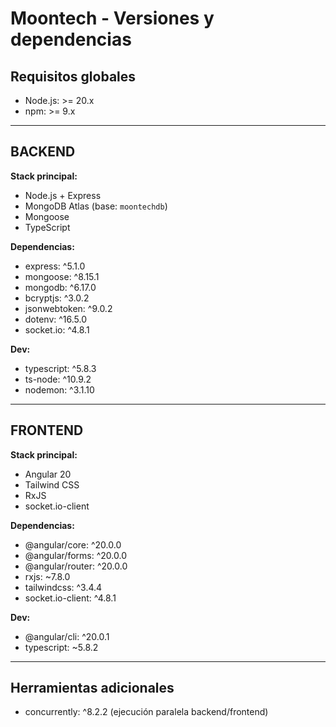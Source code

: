 # Moontech - Versiones y dependencias

## Requisitos globales

- Node.js: >= 20.x
- npm: >= 9.x

---

## BACKEND

**Stack principal:**
- Node.js + Express
- MongoDB Atlas (base: `moontechdb`)
- Mongoose
- TypeScript

**Dependencias:**
- express: ^5.1.0
- mongoose: ^8.15.1
- mongodb: ^6.17.0
- bcryptjs: ^3.0.2
- jsonwebtoken: ^9.0.2
- dotenv: ^16.5.0
- socket.io: ^4.8.1

**Dev:**
- typescript: ^5.8.3
- ts-node: ^10.9.2
- nodemon: ^3.1.10

---

## FRONTEND

**Stack principal:**
- Angular 20
- Tailwind CSS
- RxJS
- socket.io-client

**Dependencias:**
- @angular/core: ^20.0.0
- @angular/forms: ^20.0.0
- @angular/router: ^20.0.0
- rxjs: ~7.8.0
- tailwindcss: ^3.4.4
- socket.io-client: ^4.8.1

**Dev:**
- @angular/cli: ^20.0.1
- typescript: ~5.8.2

---

## Herramientas adicionales

- concurrently: ^8.2.2 (ejecución paralela backend/frontend)